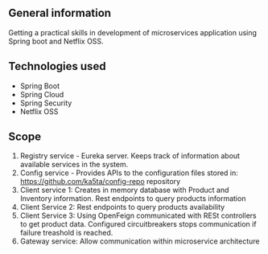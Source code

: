 ## General information ##
Getting a practical skills in development of microservices application using Spring boot and Netflix OSS.

## Technologies used ##
- Spring Boot
- Spring Cloud
- Spring Security
- Netflix OSS

## Scope ##
1. Registry service - Eureka server. Keeps track of information about available services in the system.
2. Config service - Provides APIs to the configuration files stored in: https://github.com/ka5ta/config-repo repository
3. Client service 1: Creates in memory database with Product and Inventory information. Rest endpoints to query products information
4. Client Service 2: Rest endpoints to query products availability
5. Client Service 3: Using OpenFeign communicated with RESt controllers to get product data. Configured circuitbreakers stops communication if failure treashold is reached.
6. Gateway service: Allow communication within microservice architecture
